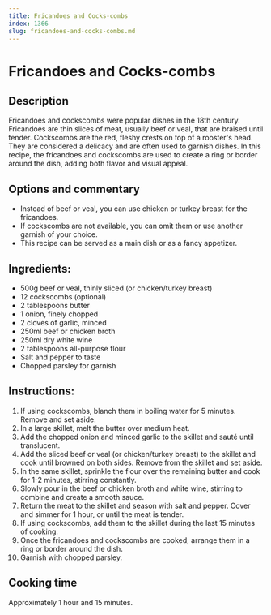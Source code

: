 ```yaml
---
title: Fricandoes and Cocks-combs
index: 1366
slug: fricandoes-and-cocks-combs.md
---
```


# Fricandoes and Cocks-combs

## Description
Fricandoes and cockscombs were popular dishes in the 18th century. Fricandoes are thin slices of meat, usually beef or veal, that are braised until tender. Cockscombs are the red, fleshy crests on top of a rooster's head. They are considered a delicacy and are often used to garnish dishes. In this recipe, the fricandoes and cockscombs are used to create a ring or border around the dish, adding both flavor and visual appeal.

## Options and commentary
- Instead of beef or veal, you can use chicken or turkey breast for the fricandoes.
- If cockscombs are not available, you can omit them or use another garnish of your choice.
- This recipe can be served as a main dish or as a fancy appetizer.

## Ingredients:
- 500g beef or veal, thinly sliced (or chicken/turkey breast)
- 12 cockscombs (optional)
- 2 tablespoons butter
- 1 onion, finely chopped
- 2 cloves of garlic, minced
- 250ml beef or chicken broth
- 250ml dry white wine
- 2 tablespoons all-purpose flour
- Salt and pepper to taste
- Chopped parsley for garnish

## Instructions:
1. If using cockscombs, blanch them in boiling water for 5 minutes. Remove and set aside.
2. In a large skillet, melt the butter over medium heat.
3. Add the chopped onion and minced garlic to the skillet and sauté until translucent.
4. Add the sliced beef or veal (or chicken/turkey breast) to the skillet and cook until browned on both sides. Remove from the skillet and set aside.
5. In the same skillet, sprinkle the flour over the remaining butter and cook for 1-2 minutes, stirring constantly.
6. Slowly pour in the beef or chicken broth and white wine, stirring to combine and create a smooth sauce.
7. Return the meat to the skillet and season with salt and pepper. Cover and simmer for 1 hour, or until the meat is tender.
8. If using cockscombs, add them to the skillet during the last 15 minutes of cooking.
9. Once the fricandoes and cockscombs are cooked, arrange them in a ring or border around the dish.
10. Garnish with chopped parsley.

## Cooking time
Approximately 1 hour and 15 minutes.